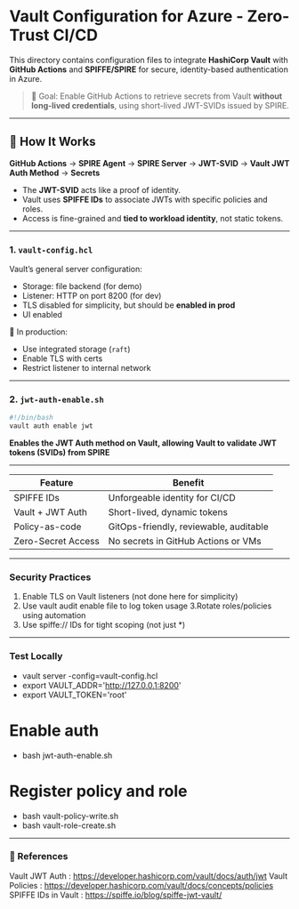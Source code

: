 # Vault Configuration for Azure - Zero-Trust CI/CD

This directory contains configuration files to integrate **HashiCorp Vault** with **GitHub Actions** and **SPIFFE/SPIRE** for secure, identity-based authentication in Azure.

> 🎯 Goal: Enable GitHub Actions to retrieve secrets from Vault **without long-lived credentials**, using short-lived JWT-SVIDs issued by SPIRE.

---

## 🔁 How It Works
**GitHub Actions** → **SPIRE Agent** → **SPIRE Server** → **JWT-SVID** → **Vault JWT Auth Method** → **Secrets**


- The **JWT-SVID** acts like a proof of identity.
- Vault uses **SPIFFE IDs** to associate JWTs with specific policies and roles.
- Access is fine-grained and **tied to workload identity**, not static tokens.

---

### 1. `vault-config.hcl`

Vault’s general server configuration:
- Storage: file backend (for demo)
- Listener: HTTP on port 8200 (for dev)
- TLS disabled for simplicity, but should be **enabled in prod**
- UI enabled

🔐 In production:
- Use integrated storage (`raft`)
- Enable TLS with certs
- Restrict listener to internal network

---

### 2. `jwt-auth-enable.sh`

```bash
#!/bin/bash
vault auth enable jwt
```

**Enables the JWT Auth method on Vault, allowing Vault to validate JWT tokens (SVIDs) from SPIRE**

---

| Feature            | Benefit                                |
| ------------------ | -------------------------------------- |
| SPIFFE IDs         | Unforgeable identity for CI/CD         |
| Vault + JWT Auth   | Short-lived, dynamic tokens            |
| Policy-as-code     | GitOps-friendly, reviewable, auditable |
| Zero-Secret Access | No secrets in GitHub Actions or VMs    |

---

### Security Practices

1. Enable TLS on Vault listeners (not done here for simplicity)
2. Use vault audit enable file to log token usage
3.Rotate roles/policies using automation
4. Use spiffe:// IDs for tight scoping (not just *)

---

### Test Locally

- vault server -config=vault-config.hcl
- export VAULT_ADDR='http://127.0.0.1:8200'
- export VAULT_TOKEN='root'

# Enable auth
- bash jwt-auth-enable.sh

# Register policy and role
- bash vault-policy-write.sh
- bash vault-role-create.sh

---

### 🔗 References

Vault JWT Auth : https://developer.hashicorp.com/vault/docs/auth/jwt
Vault Policies : https://developer.hashicorp.com/vault/docs/concepts/policies
SPIFFE IDs in Vault : https://spiffe.io/blog/spiffe-jwt-vault/
